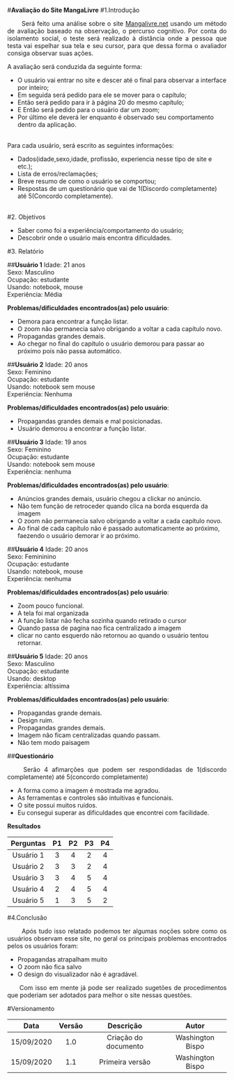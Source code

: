 #**Avaliação do Site MangaLivre**
#1.Introdução
<p align="justify"> &emsp;&emsp; Será feito uma análise sobre o site <a href="https://mangalivre.net/">Mangalivre.net</a> usando um método de avaliação baseado na observação, o percurso cognitivo. Por conta do isolamento social, o teste será realizado à distância onde a pessoa que testa vai espelhar sua tela e seu cursor, para que dessa forma o avaliador consiga observar suas ações.</p>
A avaliação será conduzida da seguinte forma:<br>

* O usuário vai entrar no site e descer até o final para observar a interface por inteiro;<br>
* Em seguida será pedido para ele se mover para o capítulo;<br>
* Então será pedido para ir à página 20 do mesmo capítulo;<br>
* E Então será pedido para o usuário dar um zoom;<br>
* Por último ele deverá ler enquanto é observado seu comportamento dentro da aplicação.<br>

<br>
Para cada usuário, será escrito as seguintes informações:<br>

* Dados(idade,sexo,idade, profissão, experiencia nesse tipo de site e etc.);<br>
* Lista de erros/reclamações;<br>
* Breve resumo de como o usuário se comportou;<br>
* Respostas de um questionário que vai de 1(Discordo completamente) até 5(Concordo completamente).<br><br>

#2. Objetivos

* Saber como foi a experiência/comportamento do usuário;
* Descobrir onde o usuário mais encontra dificuldades.<br>	

#3. Relatório 

##**Usuário 1**
Idade: 21 anos<br>
Sexo: Masculino<br>
Ocupação: estudante<br>
Usando: notebook, mouse<br>
Experiência: Média<br>

**Problemas/dificuldades encontrados(as) pelo usuário**:<br>

* Demora para encontrar a função listar.
* O zoom não permanecia salvo obrigando a voltar a cada capítulo novo.
* Propagandas grandes demais.
* Ao chegar no final do capítulo o usuário demorou para passar ao próximo pois não passa automático.


##**Usuário 2**
Idade: 20 anos<br>
Sexo: Feminino<br>
Ocupação: estudante<br>
Usando: notebook sem mouse<br>
Experiência: Nenhuma<br>

**Problemas/dificuldades encontrados(as) pelo usuário**:<br>

- Propagandas grandes demais e mal posicionadas.
- Usuário demorou a encontrar a função listar.

##**Usuário 3**
Idade: 19 anos<br>
Sexo: Feminino<br>
Ocupação: estudante<br>
Usando: notebook sem mouse<br>
Experiência: nenhuma<br>

**Problemas/dificuldades encontrados(as) pelo usuário**:<br>

* Anúncios grandes demais, usuário chegou a clickar no anúncio.
* Não tem função de retroceder quando clica na borda esquerda da imagem
* O zoom não permanecia salvo obrigando a voltar a cada capítulo novo.
* Ao final de cada capítulo não é passado automaticamente ao próximo, faezendo o usuário demorar ir ao próximo.


##**Usuário 4**
Idade: 20 anos<br>
Sexo: Femininino<br>
Ocupação: estudante<br>
Usando: notebook, mouse<br>
Experiência: nenhuma<br>

**Problemas/dificuldades encontrados(as) pelo usuário**:<br>

* Zoom pouco funcional.
* A tela foi mal organizada
* A função listar não fecha sozinha quando retirado o cursor
* Quando passa de pagina nao fica centralizado a imagem
* clicar no canto esquerdo não retornou ao quando o usuário tentou retornar. 

##**Usuário 5**
Idade: 20 anos<br>
Sexo: Masculino<br>
Ocupação: estudante<br>
Usando: desktop<br>
Experiência: altíssima<br>

**Problemas/dificuldades encontrados(as) pelo usuário**:<br>

* Propagandas grande demais.<br>
* Design ruim.<br>
* Propagandas grandes demais.<br>
* Imagem não ficam centralizadas quando passam.<br>
* Não tem modo paisagem<br>

##**Questionário** 	
<p align="justify"> &emsp;&emsp; Serão 4 afimarções que podem ser respondidadas de 1(discordo completamente) até 5(concordo completamente)</p>

* A forma como a imagem é mostrada me agradou.
* As ferramentas e controles são intuitivas e funcionais.
* O site possui muitos ruídos.
* Eu consegui superar as dificuldades que encontrei com facilidade.

**Resultados**

|Perguntas|P1|P2|P3|P4|
|:-:|:-:|:-:|:-:|:-:|
|Usuário 1|3|4|2|4|
|Usuário 2|3|3|2|4|
|Usuário 3|3|4|5|4| 
|Usuário 4|2|4|5|4|
|Usuário 5|1|3|5|2|


#4.Conclusão
<p align="justify"> &emsp;&emsp; Após tudo isso relatado podemos ter algumas noções sobre como os usuários observam esse site, no geral os principais problemas encontrados pelos os usuários foram:</p>

* Propagandas atrapalham muito
* O zoom não fica salvo
* O design do visualizador não é agradável.
	
<p align="justify"> &emsp;&emsp;Com isso em mente já pode ser realizado sugetões de procedimentos que poderiam ser adotados para melhor o site nessas questões.</p>


#Versionamento

|Data|Versão|Descrição|Autor|
|:-:|:-:|:-:|:-:|
|15/09/2020|1.0|Criação do documento|Washington Bispo|
|15/09/2020|1.1|Primeira versão|Washington Bispo|
